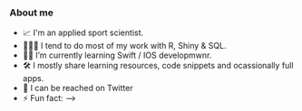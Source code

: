 ### About me

- 📈 I'm an applied sport scientist.
- 👨🏻‍💻 I tend to do most of my work with R, Shiny & SQL.
- 🤳🏻 I’m currently learning Swift / IOS developmwnr.
- 🛠 I mostly share learning resources, code snippets and ocassionally full apps.
- 💬 I can be reached on Twitter
- ⚡ Fun fact: 
-->
